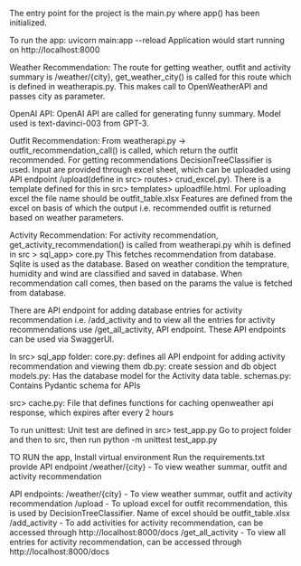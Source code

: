 The entry point for the project is the main.py where app() has been initialized.

To run the app:
uvicorn main:app --reload
Application would start running on http://localhost:8000

 
Weather Recommendation:
The route for getting weather, outfit and activity summary is /weather/{city}, get_weather_city() is called for this route which is defined in weatherapis.py.
This makes call to OpenWeatherAPI and passes city as parameter. 

OpenAI API:
OpenAI API are called for generating funny summary.
Model used is text-davinci-003 from GPT-3.

Outfit Recommendation:
From weatherapi.py -> outfit_recommendation_call() is called, which return the outfit recommended. For getting recommendations DecisionTreeClassifier is used. 
Input are provided through excel sheet, which can be uploaded using API endpoint /upload(define in src> routes> crud_excel.py). There is a template defined for this in src> templates> uploadfile.html. For uploading excel the file name should be outfit_table.xlsx
Features are defined from the excel on basis of which the output i.e. recommended outfit is returned based on weather parameters.

Activity Recommendation:
For activity recommendation, get_activity_recommendation() is called from weatherapi.py whih is defined in src > sql_app> core.py
This fetches recommendation from database. Sqlite is used as the database. 
Based on weather condition the temprature, humidity and wind are classified and saved in database.
When recommendation call comes, then based on the params the value is fetched from database.

There are API endpoint for adding database entries for activity recommendation i.e. /add_activity
and to view all the entries for activity recommendations use /get_all_activity, API endpoint.
These API endpoints can be used via SwaggerUI.

In src> sql_app folder:
core.py: defines all API endpoint for adding activity recommendation and viewing them
db.py: create session and db object
models.py: Has the database model for the Activity data table.
schemas.py: Contains Pydantic schema for APIs

src> cache.py: File that defines functions for caching openweather api response, which expires after every 2 hours

To run unittest:
Unit test are defined in src> test_app.py
Go to project folder and then to src, then run
python -m unittest test_app.py


TO RUN the app,
Install virtual environment
Run the requirements.txt
provide API endpoint /weather/{city} - To view weather summar, outfit and activity recommendation

API endpoints:
/weather/{city} - To view weather summar, outfit and activity recommendation
/upload - To upload excel for outfit recommendation, this is used by DecisionTreeClassifier. Name of excel should be outfit_table.xlsx
/add_activity - To add activities for activity recommendation, can be accessed through http://localhost:8000/docs
/get_all_activity - To view all entries for activity recommendation, can be accessed through http://localhost:8000/docs
